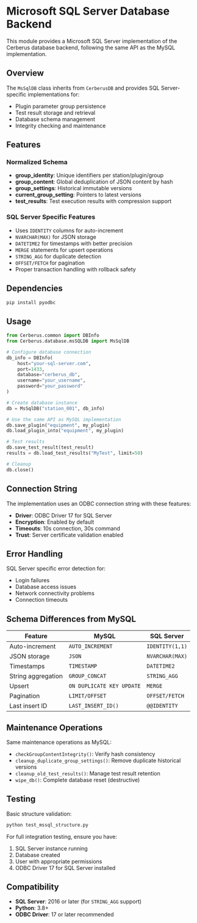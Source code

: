 # Microsoft SQL Server Database Backend

This module provides a Microsoft SQL Server implementation of the Cerberus database backend, following the same API as the MySQL implementation.

## Overview

The `MsSqlDB` class inherits from `CerberusDB` and provides SQL Server-specific implementations for:

- Plugin parameter group persistence
- Test result storage and retrieval
- Database schema management
- Integrity checking and maintenance

## Features

### Normalized Schema
- **group_identity**: Unique identifiers per station/plugin/group
- **group_content**: Global deduplication of JSON content by hash
- **group_settings**: Historical immutable versions
- **current_group_setting**: Pointers to latest versions
- **test_results**: Test execution results with compression support

### SQL Server Specific Features
- Uses `IDENTITY` columns for auto-increment
- `NVARCHAR(MAX)` for JSON storage
- `DATETIME2` for timestamps with better precision
- `MERGE` statements for upsert operations
- `STRING_AGG` for duplicate detection
- `OFFSET/FETCH` for pagination
- Proper transaction handling with rollback safety

## Dependencies

```bash
pip install pyodbc
```

## Usage

```python
from Cerberus.common import DBInfo
from Cerberus.database.msSQLDB import MsSqlDB

# Configure database connection
db_info = DBInfo(
    host="your-sql-server.com",
    port=1433,
    database="cerberus_db", 
    username="your_username",
    password="your_password"
)

# Create database instance
db = MsSqlDB("station_001", db_info)

# Use the same API as MySQL implementation
db.save_plugin("equipment", my_plugin)
db.load_plugin_into("equipment", my_plugin)

# Test results
db.save_test_result(test_result)
results = db.load_test_results("MyTest", limit=50)

# Cleanup
db.close()
```

## Connection String

The implementation uses an ODBC connection string with these features:
- **Driver**: ODBC Driver 17 for SQL Server
- **Encryption**: Enabled by default
- **Timeouts**: 10s connection, 30s command
- **Trust**: Server certificate validation enabled

## Error Handling

SQL Server specific error detection for:
- Login failures
- Database access issues  
- Network connectivity problems
- Connection timeouts

## Schema Differences from MySQL

| Feature | MySQL | SQL Server |
|---------|-------|------------|
| Auto-increment | `AUTO_INCREMENT` | `IDENTITY(1,1)` |
| JSON storage | `JSON` | `NVARCHAR(MAX)` |
| Timestamps | `TIMESTAMP` | `DATETIME2` |
| String aggregation | `GROUP_CONCAT` | `STRING_AGG` |
| Upsert | `ON DUPLICATE KEY UPDATE` | `MERGE` |
| Pagination | `LIMIT/OFFSET` | `OFFSET/FETCH` |
| Last insert ID | `LAST_INSERT_ID()` | `@@IDENTITY` |

## Maintenance Operations

Same maintenance operations as MySQL:
- `checkGroupContentIntegrity()`: Verify hash consistency
- `cleanup_duplicate_group_settings()`: Remove duplicate historical versions
- `cleanup_old_test_results()`: Manage test result retention
- `wipe_db()`: Complete database reset (destructive)

## Testing

Basic structure validation:
```bash
python test_mssql_structure.py
```

For full integration testing, ensure you have:
1. SQL Server instance running
2. Database created
3. User with appropriate permissions
4. ODBC Driver 17 for SQL Server installed

## Compatibility

- **SQL Server**: 2016 or later (for `STRING_AGG` support)
- **Python**: 3.8+
- **ODBC Driver**: 17 or later recommended
